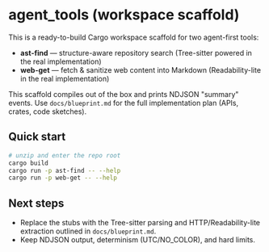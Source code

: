 # agent_tools (workspace scaffold)

This is a ready-to-build Cargo workspace scaffold for two agent-first tools:

- **ast-find** — structure-aware repository search (Tree-sitter powered in the real implementation)
- **web-get** — fetch & sanitize web content into Markdown (Readability-lite in the real implementation)

This scaffold compiles out of the box and prints NDJSON "summary" events.
Use `docs/blueprint.md` for the full implementation plan (APIs, crates, code sketches).

## Quick start

```bash
# unzip and enter the repo root
cargo build
cargo run -p ast-find -- --help
cargo run -p web-get -- --help
```

## Next steps

- Replace the stubs with the Tree-sitter parsing and HTTP/Readability-lite extraction outlined in `docs/blueprint.md`.
- Keep NDJSON output, determinism (UTC/NO_COLOR), and hard limits.
